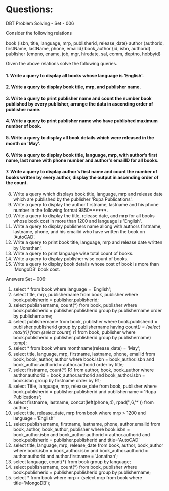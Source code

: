 # Questions:

DBT Problem Solving - Set - 006

Consider the following relations

book {isbn, title, language, mrp, publisherid, release_date}
author {authorid, firstName, lastName, phone, emailid} 
book_author {id, isbn, authorid} 
publisher {empno, ename, job, mgr, hiredate, sal, comm, deptno, hobbyid} 

Given the above relations solve the following queries.

#### 1. Write a query to display all books whose language is 'English'.
#### 2. Write a query to display book title, mrp, and publisher name.
#### 3. Write a query to print publisher name and count the number book published by every publisher, arrange the data in ascending order of publisher name.
#### 4. Write a query to print publisher name who have published maximum number of book.
#### 5. Write a query to display all book details which were released in the month on 'May'.
#### 6. Write a query to display book title, language, mrp, with author’s first name, last name with phone number and author's emailID for all books.
#### 7. Write a query to display author’s first name and count the number of books written by every author, display the output in ascending order of the count.
8. Write a query which displays book title, language, mrp and release date which are published by the publisher 'Rupa Publications'.
9. Write a query to display the author firstname, lastname and his phone number in the following format 9850******.
10. Write a query to display the title, release date, and mrp for all books whose book cost in more than 1200 and language is 'English'.
11. Write a query to display publishers name allong with authors firstname, lastname, phone, and his emailid who have written the book on 'AutoCAD'.
12. Write a query to print book title, language, mrp and release date written by 'Jonathan'.
13. Write a query to print language wise total count of books.
14. Write a query to display publisher wise count of books.
15. Write a query to display book details whose cost of book is more than 'MongoDB' book cost.





Answers Set – 006:

1. select * from book where language = 'English';
2. select title, mrp, publishername from book, publisher where book.publisherid = publisher.publisherid;
3. select publishername, count(*) from book, publisher where book.publisherid = publisher.publisherid group by publishername order by publishername;
4. select publishername from book, publisher where book.publisherid = publisher.publisherid group by publishername having count(*) = (select max(r1) from (select count(*) r1 from book, publisher where book.publisherid = publisher.publisherid group by publishername) temp);
5. select * from book where monthname(release_date) = 'May';
6. select title, language, mrp, firstname, lastname, phone, emailid from book, book_author, author where book.isbn = book_author.isbn and book_author.authorid = author.authorid order by title;
7. select firstname, count(*) R1 from author, book, book_author where  author.authorid = book_author.authorid and book_author.isbn = book.isbn  group by firstname order by R1;
8. select Title, language, mrp, release_date from book, publisher where book.publisherid = publisher.publisherid and publishername = 'Rupa Publications';
9. select firstname, lastname, concat(left(phone,4), rpad('',6,'*')) from author;
10. select title, release_date, mrp from book where mrp > 1200 and language ='English'
11. select publishername, firstname, lastname, phone, author.emailid from book, author, book_author, publisher where book.isbn = book_author.isbn and book_author.authorid = author.authorid and book.publisherid = publisher.publisherid and title='AutoCAD'
12. select title, language, mrp, release_date from book, author, book_author where book.isbn = book_author.isbn and book_author.authorid = author.authorid and author.firstname = 'Jonathan';
13. select language, count(*) from book group by language;
14. select publishername, count(*) from book, publisher where book.publisherid = publisher.publisherid group by publishername;
15. select * from book where mrp > (select mrp from book where title='MongoDB');














